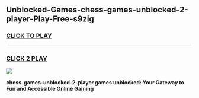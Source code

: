 
## Unblocked-Games-chess-games-unblocked-2-player-Play-Free-s9zig
<h3>
<a href="https://premium76.site?title=chess-games-unblocked-2-player&ref=21A">CLICK TO PLAY</a></h3>
<hr>

<h3>
<a href="https://premium76.site?title=chess-games-unblocked-2-player&ref=21A">CLICK 2 PLAY</a>
  
</h3>

<a href="https://premium76.site?title=chess-games-unblocked-2-player&ref=21A"><img src="https://clearcache.store/games.png"></a>


**chess-games-unblocked-2-player games unblocked: Your Gateway to Fun and Accessible Online Gaming**
